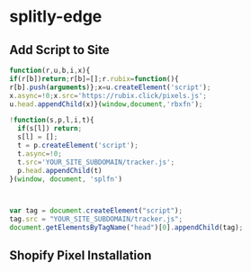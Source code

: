 # splitly-edge

## Add Script to Site

```javascript
function(r,u,b,i,x){
if(r[b])return;r[b]=[];r.rubix=function(){
r[b].push(arguments)};x=u.createElement('script');
x.async=!0;x.src='https://rubix.click/pixels.js';
u.head.appendChild(x)}(window,document,'rbxfn');

!function(s,p,l,i,t){
  if(s[l]) return;
  s[l] = [];
  t = p.createElement('script');
  t.async=!0;
  t.src='YOUR_SITE_SUBDOMAIN/tracker.js';
  p.head.appendChild(t)
}(window, document, 'splfn')



var tag = document.createElement("script");
tag.src = "YOUR_SITE_SUBDOMAIN/tracker.js";
document.getElementsByTagName("head")[0].appendChild(tag);
```

## Shopify Pixel Installation

```javascript

```
